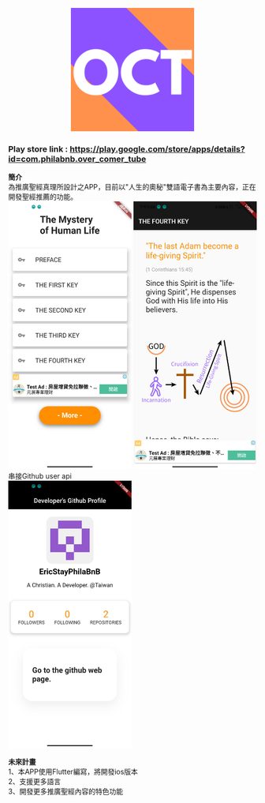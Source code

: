 <p align="center">
  <img src="https://github.com/PhilaBnB/OverComerTube/blob/OCT2021/mysteryofhuman.png?raw=true" alt="Sublime's custom image" width="250" />
</p>

### Play store link : https://play.google.com/store/apps/details?id=com.philabnb.over_comer_tube

**簡介**
<br/>
為推廣聖經真理所設計之APP，目前以"人生的奧秘"雙語電子書為主要內容，正在開發聖經推薦的功能。<br/>
<img src="https://github.com/PhilaBnB/OverComerTube/blob/OCT2021/116518.jpg" width="250" />
<img src="https://github.com/PhilaBnB/OverComerTube/blob/OCT2021/116517.jpg" width="250" />
<br/>
串接Github user api<br/>
<img src="https://github.com/PhilaBnB/OverComerTube/blob/OCT2021/116516.jpg" width="250" /><br/>

**未來計畫**
<br/>
1、本APP使用Flutter編寫，將開發ios版本<br/>
2、支援更多語言<br/>
3、開發更多推廣聖經內容的特色功能<br/>

